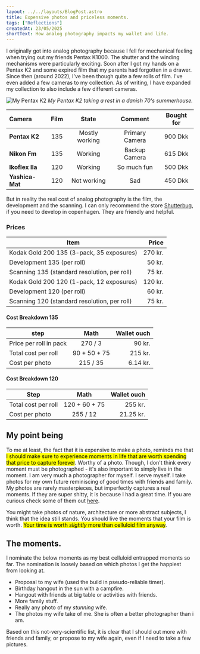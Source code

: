 ```yaml
---
layout: ../../layouts/BlogPost.astro
title: Expensive photos and priceless moments.
tags: ["Reflections"]
createdAt: 23/05/2025
shortText: How analog photography impacts my wallet and life.
---
```


I originally got into analog photography because I fell for mechanical feeling when trying out my friends Pentax K1000. The shutter and the winding mechanisms were particularly exciting. Soon after I got my hands on a Pentax K2 and some expired film that my parents had forgotten in a drawer.
Since then (around 2022), I've been though quite a few rolls of film. I've even added a few cameras to my collection. As of writing, I have expanded my collection to also include a few different cameras.

![My Pentax K2](../../images/blog/pentax_k2.png)
*My Pentax K2 taking a rest in a danish 70's summerhouse.*

| **Camera**      | **Film** | **State**      | **Comment**    | **Bought for** |
|:----------------|:--------:|:--------------:|:--------------:|:--------------:|
| **Pentax K2**   | 135     | Mostly working | Primary Camera | 900 Dkk        |
| **Nikon Fm**    | 135     | Working        | Backup Camera  | 615 Dkk        |
| **Ikoflex IIa** | 120      | Working        | So much fun    | 500 Dkk        |
| **Yashica-Mat** | 120      | Not working    | Sad            | 450 Dkk        |

But in reality the real cost of analog photography is the film, the development and the scanning. I can only recommend the store [Shutterbug](https://shutterbugcph.dk/), if you need to develop in copenhagen. They are friendly and helpful.

### Prices

| Item                                         | Price     |
|----------------------------------------------|----------:|
| Kodak Gold 200 135 (3-pack, 35 exposures)    | 270 kr.   |
| Development 135 (per roll)                   | 50 kr.    |
| Scanning 135 (standard resolution, per roll) | 75 kr.    |
| Kodak Gold 200 120 (1-pack, 12 exposures)    | 120 kr.   |
| Development 120 (per roll)                   | 60 kr.    |
| Scanning 120 (standard resolution, per roll) | 75 kr.    |


#### Cost Breakdown 135
| step                                     | Math          | Wallet ouch |
|------------------------------------------|:-------------:|------------:|
| Price per roll in pack                   |      270 / 3  | 90 kr.      |
| Total cost per roll                      | 90 + 50 + 75  | 215 kr.     |
| Cost per photo                           | 215 / 35      | 6.14 kr.    |


#### Cost Breakdown 120
| Step                                     | Math          | Wallet ouch |
|------------------------------------------|:-------------:|-----------: |
| Total cost per roll                      | 120 + 60 + 75 | 255 kr.     |
| Cost per photo                           | 255 / 12      | 21.25 kr.   |



## My point being
To me at least, the fact that it is expensive to make a photo, reminds me that <mark>I should make sure to experience moments in life that are worth spending that price to capture forever</mark>. Worthy of a photo. Though, I don't think every moment must be photographed - it's also important to simply live in the moment. 
I am very much a photographer for myself. I serve myself. I take photos for my own future reminiscing of good times with friends and family. My photos are rarely masterpieces, but imperfectly captures a real moments. If they are super shitty, it is because I had a great time. If you are curious check some of them out [here](https://photos.google.com/share/AF1QipNmj_b66m4hsL4wxDlr063fvHkjUyZWybj5Xevx31tC7Y-cydDFLzlJwi9_V-VZjw?key=NFk3TERqUVlyY3hIa0FNaHlTcEJycjhYM2MzQVln).


You might take photos of nature, architecture or more abstract subjects, I think that the idea still stands. You should live the moments that your film is worth. <mark>Your time is worth _slightly_ more than celluloid film anyway</mark>.

## The moments.
I nominate the below moments as my best celluloid entrapped moments so far. The nomination is loosely based on which photos I get the happiest from looking at.
- Proposal to my wife (used the build in pseudo-reliable timer).
- Birthday hangout in the sun with a campfire.
- Hangout with friends at big table or activities with friends.
- More family stuff.
- Really any photo of my _stunning_ wife.
- The photos my wife take of me. She is often a better photographer than i am.

Based on this not-very-scientific list, it is clear that I should out more with friends and family, or propose to my wife again, even if I need to take a few pictures. 





